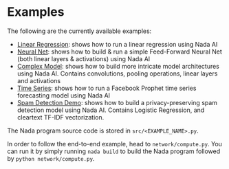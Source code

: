 # Examples

The following are the currently available examples:

- [Linear Regression](./linear_regression): shows how to run a linear regression using Nada AI
- [Neural Net](./neural_net): shows how to build & run a simple Feed-Forward Neural Net (both linear layers & activations) using Nada AI
- [Complex Model](./complex_model): shows how to build more intricate model architectures using Nada AI. Contains convolutions, pooling operations, linear layers and activations
- [Time Series](./time_series): shows how to run a Facebook Prophet time series forecasting model using Nada AI
- [Spam Detection Demo](./spam_detection): shows how to build a privacy-preserving spam detection model using Nada AI. Contains Logistic Regression, and cleartext TF-IDF vectorization.

The Nada program source code is stored in `src/<EXAMPLE_NAME>.py`.

In order to follow the end-to-end example, head to `network/compute.py`. You can run it by simply running `nada build` to build the Nada program followed by `python network/compute.py`.
